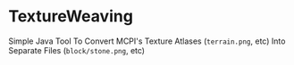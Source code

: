 # TextureWeaving
Simple Java Tool To Convert MCPI's Texture Atlases (``terrain.png``, etc) Into Separate Files (``block/stone.png``, etc)
